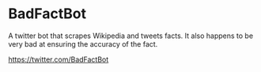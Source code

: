 # BadFactBot
A twitter bot that scrapes Wikipedia and tweets facts. It also happens to be very bad at ensuring the accuracy of the fact.

https://twitter.com/BadFactBot